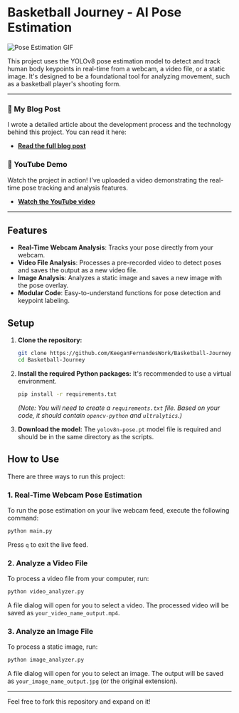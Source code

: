 # Basketball Journey - AI Pose Estimation

![Pose Estimation GIF](https://via.placeholder.com/600x400.gif?text=Your+Project+GIF+Here)

This project uses the YOLOv8 pose estimation model to detect and track human body keypoints in real-time from a webcam, a video file, or a static image. It's designed to be a foundational tool for analyzing movement, such as a basketball player's shooting form.

---

### 📝 My Blog Post

I wrote a detailed article about the development process and the technology behind this project. You can read it here:

- **[Read the full blog post](https://your-blog-link-here.com)**

### 🎥 YouTube Demo

Watch the project in action! I've uploaded a video demonstrating the real-time pose tracking and analysis features.

- **[Watch the YouTube video](https://www.youtube.com/watch?v=your-video-id)**

---

## Features

- **Real-Time Webcam Analysis**: Tracks your pose directly from your webcam.
- **Video File Analysis**: Processes a pre-recorded video to detect poses and saves the output as a new video file.
- **Image Analysis**: Analyzes a static image and saves a new image with the pose overlay.
- **Modular Code**: Easy-to-understand functions for pose detection and keypoint labeling.

## Setup

1.  **Clone the repository:**
    ```bash
    git clone https://github.com/KeeganFernandesWork/Basketball-Journey.git
    cd Basketball-Journey
    ```

2.  **Install the required Python packages:**
    It's recommended to use a virtual environment.
    ```bash
    pip install -r requirements.txt
    ```
    *(Note: You will need to create a `requirements.txt` file. Based on your code, it should contain `opencv-python` and `ultralytics`.)*

3.  **Download the model:**
    The `yolov8n-pose.pt` model file is required and should be in the same directory as the scripts.

## How to Use

There are three ways to run this project:

### 1. Real-Time Webcam Pose Estimation

To run the pose estimation on your live webcam feed, execute the following command:

```bash
python main.py
```
Press `q` to exit the live feed.

### 2. Analyze a Video File

To process a video file from your computer, run:

```bash
python video_analyzer.py
```
A file dialog will open for you to select a video. The processed video will be saved as `your_video_name_output.mp4`.

### 3. Analyze an Image File

To process a static image, run:

```bash
python image_analyzer.py
```
A file dialog will open for you to select an image. The output will be saved as `your_image_name_output.jpg` (or the original extension).

---

Feel free to fork this repository and expand on it!
